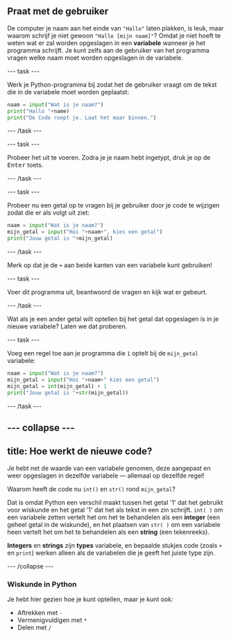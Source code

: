 ## Praat met de gebruiker

De computer je naam aan het einde van `"Hallo"` laten plakken, is leuk, maar waarom schrijf je niet gewoon `"Hallo [mijn naam]"`? Omdat je niet hoeft te weten wat er zal worden opgeslagen in een **variabele** wanneer je het programma schrijft. Je kunt zelfs aan de gebruiker van het programma vragen welke naam moet worden opgeslagen in de variabele.

--- task ---

Werk je Python-programma bij zodat het de gebruiker vraagt om de tekst die in de variabele moet worden geplaatst:

```python
naam = input("Wat is je naam?")
print("Hallo "+name)
print("De Code roept je. Laat het maar binnen.")
```

--- /task ---

--- task ---

Probeer het uit te voeren. Zodra je je naam hebt ingetypt, druk je op de <kbd>Enter</kbd> toets.

--- /task ---

--- task ---

Probeer nu een getal op te vragen bij je gebruiker door je code te wijzigen zodat die er als volgt uit ziet:

```python
naam = input("Wat is je naam?")
mijn_getal = input("Hoi "+naam+", kies een getal")
print("Jouw getal is "+mijn_getal)
```

--- /task ---

Merk op dat je de `+` aan beide kanten van een variabele kunt gebruiken!

--- task ---

Voer dit programma uit, beantwoord de vragen en kijk wat er gebeurt.

--- /task ---

Wat als je een ander getal wilt optellen bij het getal dat opgeslagen is in je nieuwe variabele? Laten we dat proberen.

--- task ---

Voeg een regel toe aan je programma die `1` optelt bij de `mijn_getal` variabele:

```python
naam = input("Wat is je naam?")
mijn_getal = input("Hoi "+naam+" kies een getal")
mijn_getal = int(mijn_getal) + 1
print("Jouw getal is "+str(mijn_getal))
```

--- /task ---

--- collapse ---
---
title: Hoe werkt de nieuwe code?
---

Je hebt net de waarde van een variabele genomen, deze aangepast en weer opgeslagen in dezelfde variabele — allemaal op dezelfde regel!

Waarom heeft de code nu `int()` en `str()` rond `mijn_getal`?

Dat is omdat Python een verschil maakt tussen het getal '1' dat het gebruikt voor wiskunde en het getal '1' dat het als tekst in een zin schrijft. `int( )` om een variabele zetten vertelt het om het te behandelen als een **integer** (een geheel getal in de wiskunde), en het plaatsen van `str( )` om een variabele heen vertelt het om het te behandelen als een **string** (een tekenreeks).

**Integers** en **strings** zijn **types** variabele, en bepaalde stukjes code (zoals `+` en `print`) werken alleen als de variabelen die je geeft het juiste type zijn.

--- /collapse ---

### Wiskunde in Python

Je hebt hier gezien hoe je kunt optellen, maar je kunt ook:
* Aftrekken met `-`
* Vermenigvuldigen met `*`
* Delen met `/`
